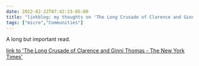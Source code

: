 ```yaml
---
date: 2022-02-22T07:42:23-05:00
title: "linkblog: my thoughts on 'The Long Crusade of Clarence and Ginni Thomas - The New York Times'"
tags: ["micro","Communities"]
---
```

A long but important read.
 
[link to 'The Long Crusade of Clarence and Ginni Thomas - The New York Times'](https://www.nytimes.com/2022/02/22/magazine/clarence-ginni-thomas.html)
